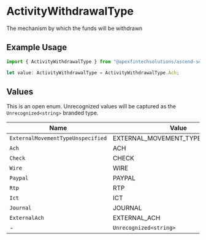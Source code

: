 # ActivityWithdrawalType

The mechanism by which the funds will be withdrawn

## Example Usage

```typescript
import { ActivityWithdrawalType } from "@apexfintechsolutions/ascend-sdk/models/components";

let value: ActivityWithdrawalType = ActivityWithdrawalType.Ach;
```

## Values

This is an open enum. Unrecognized values will be captured as the `Unrecognized<string>` branded type.

| Name                               | Value                              |
| ---------------------------------- | ---------------------------------- |
| `ExternalMovementTypeUnspecified`  | EXTERNAL_MOVEMENT_TYPE_UNSPECIFIED |
| `Ach`                              | ACH                                |
| `Check`                            | CHECK                              |
| `Wire`                             | WIRE                               |
| `Paypal`                           | PAYPAL                             |
| `Rtp`                              | RTP                                |
| `Ict`                              | ICT                                |
| `Journal`                          | JOURNAL                            |
| `ExternalAch`                      | EXTERNAL_ACH                       |
| -                                  | `Unrecognized<string>`             |